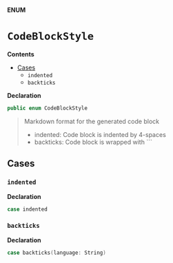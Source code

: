 **ENUM**
# `CodeBlockStyle`

**Contents**
- [Cases](#cases)
  - `indented`
  - `backticks`

**Declaration**
```swift
public enum CodeBlockStyle
```



> Markdown format for the generated code block
>
> - indented: Code block is indented by 4-spaces
> - backticks: Code block is wrapped with ```

## Cases
### `indented`

**Declaration**
```swift
case indented
```





### `backticks`

**Declaration**
```swift
case backticks(language: String)
```







